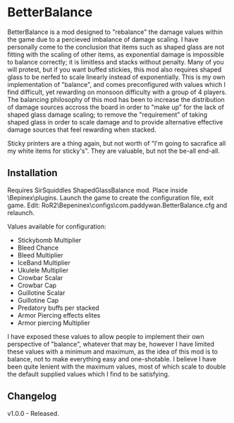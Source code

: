 # BetterBalance
BetterBalance is a mod designed to "rebalance" the damage values within the game due to a percieved imbalance of damage scaling. I have personally come to the conclusion that items such as shaped glass are not fitting with the scaling of other items, as exponential damage is impossible to balance correctly; it is limitless and stacks without penalty. Many of you will protest, but if you want buffed stickies, this mod also requires shaped glass to be nerfed to scale linearly instead of exponentially. This is my own implementation of "balance", and comes preconfigured with values which I find difficult, yet rewarding on monsoon difficulty with a group of 4 players. The balancing philosophy of this mod has been to increase the distribution of damage sources accross the board in order to "make up" for the lack of shaped glass damage scaling; to remove the "requirement" of taking shaped glass in order to scale damage and to provide alternative effective damage sources that feel rewarding when stacked.

Sticky printers are a thing again, but not worth of "I'm going to sacrafice all my white items for sticky's". They are valuable, but not the be-all end-all.

## Installation
Requires SirSquiddles ShapedGlassBalance mod. Place inside \Bepinex\plugins\. Launch the game to create the configuration file, exit game. Edit: RoR2\Bepeninex\configs\com.paddywan.BetterBalance.cfg and relaunch.

Values available for configuration:
* Stickybomb Multiplier
* Bleed Chance
* Bleed Multiplier
* IceBand Multiplier
* Ukulele Multiplier
* Crowbar Scalar
* Crowbar Cap
* Guillotine Scalar
* Guillotine Cap
* Predatory buffs per stacked
* Armor Piercing effects elites
* Armor piercing Multiplier

I have exposed these values to allow people to implement their own perspective of "balance", whatever that may be, however I have limited these values with a minimum and maximum, as the idea of this mod is to balance, not to make everything easy and one-shotable. I believe I have been quite lenient with the maximum values, most of which scale to double the default supplied values which I find to be satisfying.

## Changelog
v1.0.0 - Released.